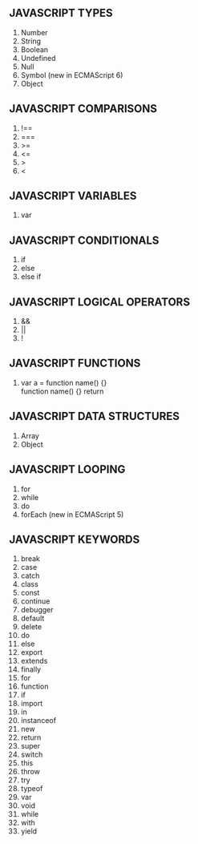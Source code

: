 JAVASCRIPT TYPES
-----------------
1. Number 
2. String
3. Boolean
4. Undefined
5. Null
6. Symbol (new in ECMAScript 6) 
7. Object

JAVASCRIPT COMPARISONS
-----------------

1. !==
2. ===
3. \>=
4. <=
5. \>
6. \<

JAVASCRIPT VARIABLES
-----------------
1. var
<!-- let (new in ECMAScript 6)-->  
<!-- const (new in ECMAScript 6)-->

JAVASCRIPT CONDITIONALS
-----------------

1. if
2. else
3. else if
<!-- ternary operator -->
<!-- switch -->


JAVASCRIPT LOGICAL OPERATORS
-----------------
1. &&
2. ||
3. !

JAVASCRIPT FUNCTIONS
-----------------
1. var a = function name() {} \
   function name() {}
return
<!-- () => (new in ECMAScript 6) -->

JAVASCRIPT DATA STRUCTURES
-----------------
1. Array
2. Object

JAVASCRIPT LOOPING
-----------------
1. for
2. while
3. do 
4. forEach (new in ECMAScript 5) 


JAVASCRIPT KEYWORDS
-----------------
1. break
2. case
3. catch
4. class
5. const
6. continue
7. debugger
8. default
9. delete
10. do
11. else
12. export
13. extends
14. finally
15. for
16. function
17. if
18. import
19. in
20. instanceof
21. new
22. return
23. super
24. switch
25. this
26. throw
27. try
28. typeof
29. var
30. void
31. while
32. with
33. yield
